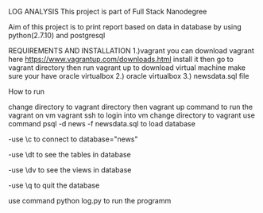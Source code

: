 LOG ANALYSIS
This project is part of Full Stack Nanodegree

Aim of this project is to print report based on data in database by using python(2.7.10) and postgresql



REQUIREMENTS AND INSTALLATION
1.)vagrant you can download vagrant here https://www.vagrantup.com/downloads.html install it then go to vagrant directory then run vagrant up to download virtual machine make sure your have oracle virtualbox 
2.) oracle virtualbox 
3.) newsdata.sql file



How to run

change directory to vagrant directory 
then vagrant up command to run the vagrant on vm
vagrant ssh to login into vm
change directory to vagrant
use command psql -d news -f newsdata.sql to load database


-use \c to connect to database="news"

-use \dt to see the tables in database

-use \dv to see the views in database

-use \q to quit the database

use command python log.py to run the programm
